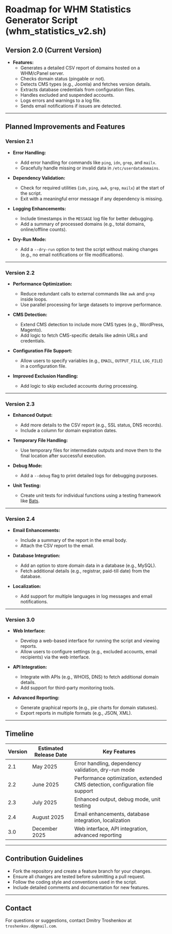 # Roadmap for WHM Statistics Generator Script (whm_statistics_v2.sh)

## Version 2.0 (Current Version)
- **Features:**
  - Generates a detailed CSV report of domains hosted on a WHM/cPanel server.
  - Checks domain status (pingable or not).
  - Detects CMS types (e.g., Joomla) and fetches version details.
  - Extracts database credentials from configuration files.
  - Handles excluded and suspended accounts.
  - Logs errors and warnings to a log file.
  - Sends email notifications if issues are detected.

---

## Planned Improvements and Features

### **Version 2.1**
- **Error Handling:**
  - Add error handling for commands like `ping`, `idn`, `grep`, and `mailx`.
  - Gracefully handle missing or invalid data in `/etc/userdatadomains`.

- **Dependency Validation:**
  - Check for required utilities (`idn`, `ping`, `awk`, `grep`, `mailx`) at the start of the script.
  - Exit with a meaningful error message if any dependency is missing.

- **Logging Enhancements:**
  - Include timestamps in the `MESSAGE` log file for better debugging.
  - Add a summary of processed domains (e.g., total domains, online/offline counts).

- **Dry-Run Mode:**
  - Add a `--dry-run` option to test the script without making changes (e.g., no email notifications or file modifications).

---

### **Version 2.2**
- **Performance Optimization:**
  - Reduce redundant calls to external commands like `awk` and `grep` inside loops.
  - Use parallel processing for large datasets to improve performance.

- **CMS Detection:**
  - Extend CMS detection to include more CMS types (e.g., WordPress, Magento).
  - Add logic to fetch CMS-specific details like admin URLs and credentials.

- **Configuration File Support:**
  - Allow users to specify variables (e.g., `EMAIL`, `OUTPUT_FILE`, `LOG_FILE`) in a configuration file.

- **Improved Exclusion Handling:**
  - Add logic to skip excluded accounts during processing.

---

### **Version 2.3**
- **Enhanced Output:**
  - Add more details to the CSV report (e.g., SSL status, DNS records).
  - Include a column for domain expiration dates.

- **Temporary File Handling:**
  - Use temporary files for intermediate outputs and move them to the final location after successful execution.

- **Debug Mode:**
  - Add a `--debug` flag to print detailed logs for debugging purposes.

- **Unit Testing:**
  - Create unit tests for individual functions using a testing framework like [Bats](https://github.com/bats-core/bats-core).

---

### **Version 2.4**
- **Email Enhancements:**
  - Include a summary of the report in the email body.
  - Attach the CSV report to the email.

- **Database Integration:**
  - Add an option to store domain data in a database (e.g., MySQL).
  - Fetch additional details (e.g., registrar, paid-till date) from the database.

- **Localization:**
  - Add support for multiple languages in log messages and email notifications.

---

### **Version 3.0**
- **Web Interface:**
  - Develop a web-based interface for running the script and viewing reports.
  - Allow users to configure settings (e.g., excluded accounts, email recipients) via the web interface.

- **API Integration:**
  - Integrate with APIs (e.g., WHOIS, DNS) to fetch additional domain details.
  - Add support for third-party monitoring tools.

- **Advanced Reporting:**
  - Generate graphical reports (e.g., pie charts for domain statuses).
  - Export reports in multiple formats (e.g., JSON, XML).

---

## Timeline
| Version | Estimated Release Date | Key Features |
|---------|-------------------------|--------------|
| 2.1     | May 2025               | Error handling, dependency validation, dry-run mode |
| 2.2     | June 2025              | Performance optimization, extended CMS detection, configuration file support |
| 2.3     | July 2025              | Enhanced output, debug mode, unit testing |
| 2.4     | August 2025            | Email enhancements, database integration, localization |
| 3.0     | December 2025          | Web interface, API integration, advanced reporting |

---

## Contribution Guidelines
- Fork the repository and create a feature branch for your changes.
- Ensure all changes are tested before submitting a pull request.
- Follow the coding style and conventions used in the script.
- Include detailed comments and documentation for new features.

---

## Contact
For questions or suggestions, contact Dmitry Troshenkov at `troshenkov.d@gmail.com`.